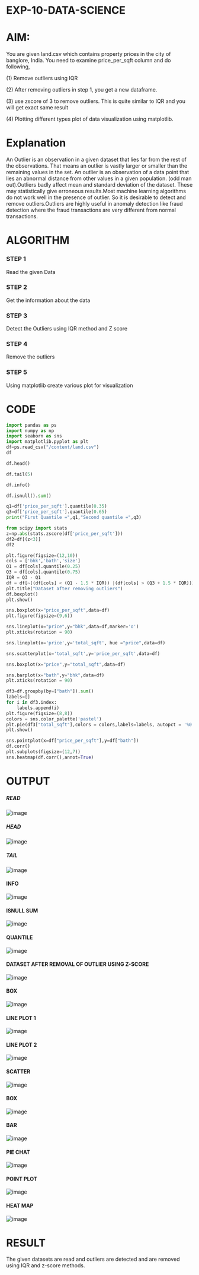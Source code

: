 
# EXP-10-DATA-SCIENCE
# AIM:
You are given land.csv which contains property prices in the city of banglore, India. You need to examine price_per_sqft column and do following,

(1) Remove outliers using IQR 

(2) After removing outliers in step 1, you get a new dataframe.

(3) use zscore of 3 to remove outliers. This is quite similar to IQR and you will get exact same result

(4) Plotting different types plot of data visualization using matplotlib.
# Explanation
An Outlier is an observation in a given dataset that lies far from the rest of the observations. That means an outlier is vastly larger or smaller than the remaining values in the set. An outlier is an observation of a data point that lies an abnormal distance from other values in a given population. (odd man out).Outliers badly affect mean and standard deviation of the dataset. These may statistically give erroneous results.Most machine learning algorithms do not work well in the presence of outlier. So it is desirable to detect and remove outliers.Outliers are highly useful in anomaly detection like fraud detection where the fraud transactions are very different from normal transactions.
# ALGORITHM
### STEP 1
Read the given Data

### STEP 2
Get the information about the data

### STEP 3
Detect the Outliers using IQR method and Z score

### STEP 4
Remove the outliers

### STEP 5
Using matplotlib create various plot for visualization
# CODE
``` PYTHON
import pandas as ps
import numpy as np
import seaborn as sns
import matplotlib.pyplot as plt
df=ps.read_csv("/content/land.csv")
df

df.head()

df.tail(5)

df.info()

df.isnull().sum()

q1=df['price_per_sqft'].quantile(0.35)
q3=df['price_per_sqft'].quantile(0.65)
print("First Quantile =",q1,"Second quantile =",q3)

from scipy import stats
z=np.abs(stats.zscore(df['price_per_sqft']))
df2=df[(z<3)]
df2

plt.figure(figsize=(12,10))
cols = ['bhk','bath','size']
Q1 = df[cols].quantile(0.25)
Q3 = df[cols].quantile(0.75)
IQR = Q3 - Q1
df = df[~((df[cols] < (Q1 - 1.5 * IQR)) |(df[cols] > (Q3 + 1.5 * IQR))).any(axis=1)]
plt.title("Dataset after removing outliers")
df.boxplot()
plt.show()

sns.boxplot(x="price_per_sqft",data=df)
plt.figure(figsize=(9,6))

sns.lineplot(x="price",y="bhk",data=df,marker='o')
plt.xticks(rotation = 90)

sns.lineplot(x='price',y='total_sqft', hue ="price",data=df)

sns.scatterplot(x='total_sqft',y='price_per_sqft',data=df)

sns.boxplot(x="price",y="total_sqft",data=df)

sns.barplot(x="bath",y="bhk",data=df)
plt.xticks(rotation = 90)

df3=df.groupby(by=["bath"]).sum()
labels=[]
for i in df3.index:
    labels.append(i) 
plt.figure(figsize=(8,8))
colors = sns.color_palette('pastel')
plt.pie(df3["total_sqft"],colors = colors,labels=labels, autopct = '%0.0f%%')
plt.show()

sns.pointplot(x=df["price_per_sqft"],y=df["bath"])
df.corr()
plt.subplots(figsize=(12,7))
sns.heatmap(df.corr(),annot=True)

```

# OUTPUT
##### READ
![image](https://github.com/MukeshVelmurugan/EXP-10-DATA-SCIENCE/assets/118707363/040974a3-678f-412f-8c67-13da2939bd8f)
##### HEAD
![image](https://github.com/MukeshVelmurugan/EXP-10-DATA-SCIENCE/assets/118707363/3ea36ab2-8c03-4b3c-b018-ac7664411417)
##### TAIL
![image](https://github.com/MukeshVelmurugan/EXP-10-DATA-SCIENCE/assets/118707363/200e9d5d-fa99-4f23-aa65-5431da363305)
#### INFO
![image](https://github.com/MukeshVelmurugan/EXP-10-DATA-SCIENCE/assets/118707363/28dbadef-ffb3-4358-a1d6-3f9a75823191)
#### ISNULL SUM
![image](https://github.com/MukeshVelmurugan/EXP-10-DATA-SCIENCE/assets/118707363/c72b762b-7638-4df0-ab27-86bdd31f11c4)
#### QUANTILE
![image](https://github.com/MukeshVelmurugan/EXP-10-DATA-SCIENCE/assets/118707363/1936022f-6898-4529-9df0-761a5746ca18)
#### DATASET AFTER REMOVAL OF OUTLIER USING Z-SCORE
![image](https://github.com/MukeshVelmurugan/EXP-10-DATA-SCIENCE/assets/118707363/60cbcc85-37f9-4493-9751-e50234c2f1b7)
#### BOX 
![image](https://github.com/MukeshVelmurugan/EXP-10-DATA-SCIENCE/assets/118707363/69e6411c-ecac-4883-927c-22e9ba3e6c74)
#### LINE PLOT 1
![image](https://github.com/MukeshVelmurugan/EXP-10-DATA-SCIENCE/assets/118707363/f58ebafe-0e41-47a4-8214-9e281fb63667)
#### LINE PLOT 2
![image](https://github.com/MukeshVelmurugan/EXP-10-DATA-SCIENCE/assets/118707363/bae6cdca-5762-4ee9-8489-dcc7e2b41242)
#### SCATTER
![image](https://github.com/MukeshVelmurugan/EXP-10-DATA-SCIENCE/assets/118707363/89bb8c01-3799-457f-990b-2ff41ff1f074)
#### BOX
![image](https://github.com/MukeshVelmurugan/EXP-10-DATA-SCIENCE/assets/118707363/c0d12656-9870-48e0-bc9c-ff4a48b078f9)
#### BAR
![image](https://github.com/MukeshVelmurugan/EXP-10-DATA-SCIENCE/assets/118707363/8313143e-da08-47f6-9f2a-334ae723c902)
#### PIE CHAT
![image](https://github.com/MukeshVelmurugan/EXP-10-DATA-SCIENCE/assets/118707363/80e2adfa-fca8-466f-9320-64d0e635f52c)
#### POINT PLOT
![image](https://github.com/MukeshVelmurugan/EXP-10-DATA-SCIENCE/assets/118707363/61f3cff4-8553-4cf2-9ff7-0b0fde07c03a)
#### HEAT MAP
![image](https://github.com/MukeshVelmurugan/EXP-10-DATA-SCIENCE/assets/118707363/be7b1dbb-cde8-4df6-803c-aa5d80053705)

# RESULT
The given datasets are read and outliers are detected and are removed using IQR and z-score methods.
